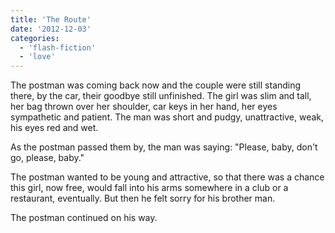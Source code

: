 ```yaml
---
title: 'The Route'
date: '2012-12-03'
categories:
  - 'flash-fiction'
  - 'love'
---
```


The postman was coming back now and the couple were still standing there, by the
car, their goodbye still unfinished. The girl was slim and tall, her bag thrown
over her shoulder, car keys in her hand, her eyes sympathetic and patient. The
man was short and pudgy, unattractive, weak, his eyes red and wet.

As the postman passed them by, the man was saying: "Please, baby, don't go,
please, baby."

The postman wanted to be young and attractive, so that there was a chance this
girl, now free, would fall into his arms somewhere in a club or a restaurant,
eventually. But then he felt sorry for his brother man.

The postman continued on his way.

